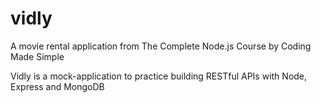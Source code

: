 # vidly
A movie rental application from The Complete Node.js Course by Coding Made Simple

Vidly is a mock-application to practice building RESTful APIs with Node, Express and MongoDB
